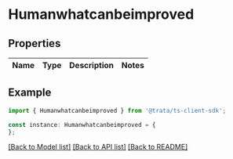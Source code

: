 # Humanwhatcanbeimproved


## Properties

Name | Type | Description | Notes
------------ | ------------- | ------------- | -------------

## Example

```typescript
import { Humanwhatcanbeimproved } from '@trata/ts-client-sdk';

const instance: Humanwhatcanbeimproved = {
};
```

[[Back to Model list]](../README.md#documentation-for-models) [[Back to API list]](../README.md#documentation-for-api-endpoints) [[Back to README]](../README.md)
